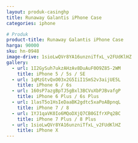 ```yaml
---
layout: produk-casinghp
title: Runaway Galantis iPhone Case
categories: iphone

# Produk
product-title: Runaway Galantis iPhone Case
harga: 90000
sku: hn-0948
image-drive: 1sioLwQVr8YA16unzniTfxL_v2FUdKlHZ
gallery:
  - url: 1I2GySuh7ukzAHzAv8DuAuF0O9Z85-2WM
    title: iPhone 5 / 5s / SE
  - url: 1qMzGtvQxO03x2G5IiI1SmS2v3aijUE5L
    title: iPhone 6 / 6s
  - url: 160sP7azgBpTJ5gBxl3BCVuXbPJBvafgP
    title: iPhone 6 Plus / 6s Plus
  - url: 1lasT5o1HsIeDaaBK2gdtc5xaPoABpnqL
    title: iPhone 7 / 8
  - url: 1YJ1qaVK0Io6MQoDXjQ7CB0GIfrXPq2BC
    title: iPhone 7 Plus / 8 Plus
  - url: 1sioLwQVr8YA16unzniTfxL_v2FUdKlHZ
    title: iPhone X
---
```

